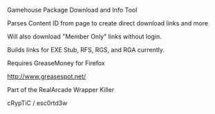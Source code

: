 Gamehouse Package Download and Info Tool

Parses Content ID from page to create direct download links and more

Will also download "Member Only" links without login.

Builds links for EXE Stub, RFS, RGS, and RGA currently.


Requires GreaseMoney for Firefox

http://www.greasespot.net/


Part of the RealArcade Wrapper Killer

cRypTiC / esc0rtd3w
